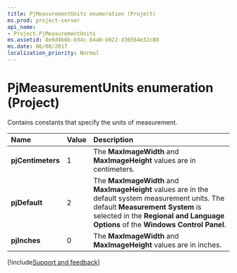 ```yaml
---
title: PjMeasurementUnits enumeration (Project)
ms.prod: project-server
api_name:
- Project.PjMeasurementUnits
ms.assetid: 8e6d4b6b-b94c-b4a0-b922-d36564e32c88
ms.date: 06/08/2017
localization_priority: Normal
---
```



# PjMeasurementUnits enumeration (Project)

Contains constants that specify the units of measurement.



|Name|Value|Description|
|:-----|:-----|:-----|
|**pjCentimeters**|1|The  **MaxImageWidth** and **MaxImageHeight** values are in centimeters.|
|**pjDefault**|2|The  **MaxImageWidth** and **MaxImageHeight** values are in the default system measurement units. The default **Measurement System** is selected in the **Regional and Language Options** of the **Windows Control Panel**.|
|**pjInches**|0|The  **MaxImageWidth** and **MaxImageHeight** values are in inches.|

[!include[Support and feedback](~/includes/feedback-boilerplate.md)]